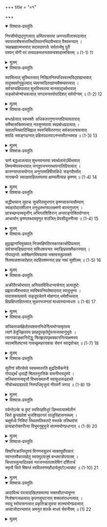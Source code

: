 +++
title = "०१"

+++

<details open><summary>विश्वास-प्रस्तुतिः</summary>

निस्सीमोद्यद्गुणत्वात् अमितरसतया अनन्तलीलास्पदत्वात्  
स्वायत्ताशेषसत्तास्थितियतनभिदावैभवात् वैश्वरूप्यात् ।  
त्र्यक्षब्रह्मात्मभावात् सदसदवगतेः सर्वतत्त्वेषु पूर्तेः  
पश्यन् योगी परं तत्पदकमलनतावन्वशादात्मचित्तम् ॥ (1-1) 11
</details>

<details><summary>मूलम्</summary>

निस्सीमोद्यद्गुणत्वात् अमितरसतया अनन्तलीलास्पदत्वात्  
स्वायत्ताशेषसत्तास्थितियतनभिदावैभवात् वैश्वरूप्यात् ।  
त्र्यक्षब्रह्मात्मभावात् सदसदवगतेः सर्वतत्त्वेषु पूर्तेः  
पश्यन् योगी परं तत्पदकमलनतावन्वशादात्मचित्तम् ॥ (1-1) 11
</details>



<details open><summary>विश्वास-प्रस्तुतिः</summary>

स्वामित्वात् सुस्थिरत्वात् निखिलनिरुपधिस्वात्मविद्ग्राह्यभावात्  
तादृक्सर्वानुकूल्यात् च्यवनवदितरप्राप्यवैषम्यवत्त्वात् ।  
सर्वत्राप्यक्षिपातात् शुभविभवतया मानसाद्यर्च्यभावात्  
सङ्कोचोन्मोचकत्वात् जगदयनतयोपादिशत् सर्वयोग्यम् ॥ (1-2) 12
</details>

<details><summary>मूलम्</summary>

स्वामित्वात् सुस्थिरत्वात् निखिलनिरुपधिस्वात्मविद्ग्राह्यभावात्  
तादृक्सर्वानुकूल्यात् च्यवनवदितरप्राप्यवैषम्यवत्त्वात् ।  
सर्वत्राप्यक्षिपातात् शुभविभवतया मानसाद्यर्च्यभावात्  
सङ्कोचोन्मोचकत्वात् जगदयनतयोपादिशत् सर्वयोग्यम् ॥ (1-2) 12
</details>



<details open><summary>विश्वास-प्रस्तुतिः</summary>

बन्धार्हत्वात् स्वभक्तैः अधिकतरगुणानन्तदिव्यावतारात्  
सर्वेष्वासक्तिमत्त्वात् नतसुगमतया स्वप्रबोधप्रदत्वात् ।  
ख्याताभिख्यादिचिह्नात् स्वरुचिवितरणात् सर्वकालाश्रयत्वात्  
शर्वादेः स्वाङ्गदानात् प्रहितपदतयाऽनन्तसौलभ्यमाह ॥ (1-3) 13
</details>

<details><summary>मूलम्</summary>

बन्धार्हत्वात् स्वभक्तैः अधिकतरगुणानन्तदिव्यावतारात्  
सर्वेष्वासक्तिमत्त्वात् नतसुगमतया स्वप्रबोधप्रदत्वात् ।  
ख्याताभिख्यादिचिह्नात् स्वरुचिवितरणात् सर्वकालाश्रयत्वात्  
शर्वादेः स्वाङ्गदानात् प्रहितपदतयाऽनन्तसौलभ्यमाह ॥ (1-3) 13
</details>



<details open><summary>विश्वास-प्रस्तुतिः</summary>

त्राणे बद्धध्वजत्वात् शुभनयनतया स्वार्थलाभेऽर्थिभावात्  
तिम्यन्मेघस्वभावात् जगदुपजननस्थापनातिप्रियत्वात् ।  
कारुण्याप्तत्वयोगात् अनुगतमहिषीसन्निधेः सङ्गदैर्घ्यात्  
नानाबन्धैः स्वरक्षावहिततमतया क्षाम्यतीत्याह कृष्णम् ॥ (1-4) 14
</details>

<details><summary>मूलम्</summary>

त्राणे बद्धध्वजत्वात् शुभनयनतया स्वार्थलाभेऽर्थिभावात्  
तिम्यन्मेघस्वभावात् जगदुपजननस्थापनातिप्रियत्वात् ।  
कारुण्याप्तत्वयोगात् अनुगतमहिषीसन्निधेः सङ्गदैर्घ्यात्  
नानाबन्धैः स्वरक्षावहिततमतया क्षाम्यतीत्याह कृष्णम् ॥ (1-4) 14
</details>



<details open><summary>विश्वास-प्रस्तुतिः</summary>

सद्धीभव्यान् सुवाचः सुचरितसुभगान् कृष्णसारूप्यसौम्यान्  
स्वाहारोदारशीलान् तनुधृतभगवल्लक्ष्मणो बाल्यगुप्तान् ।  
छात्रच्छन्दस्ववृत्तीन् अभिगतशिशिरान् अन्तरङ्गोक्तियोग्यान्  
आचार्यान् कृष्णलब्धाववृणुत शठजित् प्रेयसीदूतनीत्या ॥ (1-4) 15
</details>

<details><summary>मूलम्</summary>

सद्धीभव्यान् सुवाचः सुचरितसुभगान् कृष्णसारूप्यसौम्यान्  
स्वाहारोदारशीलान् तनुधृतभगवल्लक्ष्मणो बाल्यगुप्तान् ।  
छात्रच्छन्दस्ववृत्तीन् अभिगतशिशिरान् अन्तरङ्गोक्तियोग्यान्  
आचार्यान् कृष्णलब्धाववृणुत शठजित् प्रेयसीदूतनीत्या ॥ (1-4) 15
</details>



<details open><summary>विश्वास-प्रस्तुतिः</summary>

क्षुद्राह्वानाभिमुख्यात् निजमहिमतिरस्कारकार्चाप्रियत्वात्  
सर्वत्राप्यङ्घ्रिदानात् सविधशयनतः स्वाङ्घ्रिसक्तैकरस्यात् ।  
गोपाद्याप्तेः अशेषेक्षणविषयतया भक्तवस्तुप्रसक्तेः  
श्लिष्यन्नाशव्यपोहात् तदहितशमनात् प्राह नाथं सुशीलम् ॥ (1-5) 16
</details>

<details><summary>मूलम्</summary>

क्षुद्राह्वानाभिमुख्यात् निजमहिमतिरस्कारकार्चाप्रियत्वात्  
सर्वत्राप्यङ्घ्रिदानात् सविधशयनतः स्वाङ्घ्रिसक्तैकरस्यात् ।  
गोपाद्याप्तेः अशेषेक्षणविषयतया भक्तवस्तुप्रसक्तेः  
श्लिष्यन्नाशव्यपोहात् तदहितशमनात् प्राह नाथं सुशीलम् ॥ (1-5) 16
</details>



<details open><summary>विश्वास-प्रस्तुतिः</summary>

अक्रीतैरर्च्यभावात् अनियतविविधाभ्यर्चनात् अल्पतुष्टेः  
प्रह्वावर्ज्येशभावात् स्वविषयनियतेष्वादरात् स्वादुभूम्ना ।  
पादासक्तप्रसत्तेः सकृदुपचेतने मोक्षणात् धर्मशौच्थ्यात्  
क्षिप्रक्षिप्ताहितत्वात् सुकरभजनतां माधवस्याभ्यधत्त ॥ (1-6) 17
</details>

<details><summary>मूलम्</summary>

अक्रीतैरर्च्यभावात् अनियतविविधाभ्यर्चनात् अल्पतुष्टेः  
प्रह्वावर्ज्येशभावात् स्वविषयनियतेष्वादरात् स्वादुभूम्ना ।  
पादासक्तप्रसत्तेः सकृदुपचेतने मोक्षणात् धर्मशौच्थ्यात्  
क्षिप्रक्षिप्ताहितत्वात् सुकरभजनतां माधवस्याभ्यधत्त ॥ (1-6) 17
</details>



<details open><summary>विश्वास-प्रस्तुतिः</summary>

सच्चित्ताकर्षहेतोरघशमननिधेर्नित्यभोग्यामृतस्य  
त्यागे हेतूज्झितस्य प्रवहदुपकृतेर्दुस्त्यजस्वानुभूतेः ।  
त्यागाकाङ्क्षानिरोद्धुः श्रितहृदयपृथक्कारनित्याक्षमस्य  
स्वात्मश्लिष्टस्य गायच्छ्रमहरयशसः सेवनं स्वाद्ववोचत् ॥ (1-7) 18
</details>

<details><summary>मूलम्</summary>

सच्चित्ताकर्षहेतोरघशमननिधेर्नित्यभोग्यामृतस्य  
त्यागे हेतूज्झितस्य प्रवहदुपकृतेर्दुस्त्यजस्वानुभूतेः ।  
त्यागाकाङ्क्षानिरोद्धुः श्रितहृदयपृथक्कारनित्याक्षमस्य  
स्वात्मश्लिष्टस्य गायच्छ्रमहरयशसः सेवनं स्वाद्ववोचत् ॥ (1-7) 18
</details>



<details open><summary>विश्वास-प्रस्तुतिः</summary>

सूरीणां स्वैरसेव्ये स्वयमवतरति क्षुद्रदिव्यैकनेत्रे  
गोपाद्यर्थं धृताद्रौ श्रिततनुरसिके वामनीभावदृश्ये ।  
सच्चित्तानन्यवृत्तौ विभवसमतनौ स्वायुधारूढहस्ते  
नीचोच्चग्राह्यपादे निरुपधिमृजुतां नीरवर्णे जगाद ॥ (1-8) 19
</details>

<details><summary>मूलम्</summary>

सूरीणां स्वैरसेव्ये स्वयमवतरति क्षुद्रदिव्यैकनेत्रे  
गोपाद्यर्थं धृताद्रौ श्रिततनुरसिके वामनीभावदृश्ये ।  
सच्चित्तानन्यवृत्तौ विभवसमतनौ स्वायुधारूढहस्ते  
नीचोच्चग्राह्यपादे निरुपधिमृजुतां नीरवर्णे जगाद ॥ (1-8) 19
</details>



<details open><summary>विश्वास-प्रस्तुतिः</summary>

पर्यन्तेऽत्के च दृष्टं स्वविरहविधुरं डिम्भवत्पार्श्वलीनं  
चित्ते कॢप्तप्रवेशं भुजशिखरगतं तालुसिंहासनस्थम् ।  
चक्षुर्मध्ये निविष्टं स्थितमलिकतटे मस्तके तस्थिवांसं  
प्रत्याहारोक्तरीत्या विभुमनुबुभुजे सात्म्यभोगप्रधानात् ॥ (1-9) 20
</details>

<details><summary>मूलम्</summary>

पर्यन्तेऽत्के च दृष्टं स्वविरहविधुरं डिम्भवत्पार्श्वलीनं  
चित्ते कॢप्तप्रवेशं भुजशिखरगतं तालुसिंहासनस्थम् ।  
चक्षुर्मध्ये निविष्टं स्थितमलिकतटे मस्तके तस्थिवांसं  
प्रत्याहारोक्तरीत्या विभुमनुबुभुजे सात्म्यभोगप्रधानात् ॥ (1-9) 20
</details>



<details open><summary>विश्वास-प्रस्तुतिः</summary>

विष्वग्विक्रान्तिदृश्यं विगणनसुलभं व्यक्तपूर्वोपकारं  
स्वान्तस्वैकाग्र्यहेतुं स्वयमुदयजुषं बन्धमात्रोपयातम् ।  
चिन्तास्तुत्यादिलक्ष्यं नतजनसततश्लेषिणं दर्शितार्चं  
स्मृत्यै चित्ते मिषन्तं स्ववितरणमहौदार्यतुष्टोऽभ्यचष्ट ॥ (1-10) 21
</details>

<details><summary>मूलम्</summary>

विष्वग्विक्रान्तिदृश्यं विगणनसुलभं व्यक्तपूर्वोपकारं  
स्वान्तस्वैकाग्र्यहेतुं स्वयमुदयजुषं बन्धमात्रोपयातम् ।  
चिन्तास्तुत्यादिलक्ष्यं नतजनसततश्लेषिणं दर्शितार्चं  
स्मृत्यै चित्ते मिषन्तं स्ववितरणमहौदार्यतुष्टोऽभ्यचष्ट ॥ (1-10) 21
</details>



<details open><summary>विश्वास-प्रस्तुतिः</summary>

आदावित्थं परत्वादखिलसमतया भक्तसौलभ्यभूम्ना  
निःशेषागःसहत्वात् कृपणसुघटनात् शक्यसंराधनत्वात् ।  
स्वादु स्वोपासनत्वात् प्रकृतिऋजुतया सात्म्यभोगप्रदत्वात्  
अव्याजोदारभावात् अमनुत शतके माधवं सेवनीयम् ॥ (1) 22
</details>

<details><summary>मूलम्</summary>

आदावित्थं परत्वादखिलसमतया भक्तसौलभ्यभूम्ना  
निःशेषागःसहत्वात् कृपणसुघटनात् शक्यसंराधनत्वात् ।  
स्वादु स्वोपासनत्वात् प्रकृतिऋजुतया सात्म्यभोगप्रदत्वात्  
अव्याजोदारभावात् अमनुत शतके माधवं सेवनीयम् ॥ (1) 22
</details>
